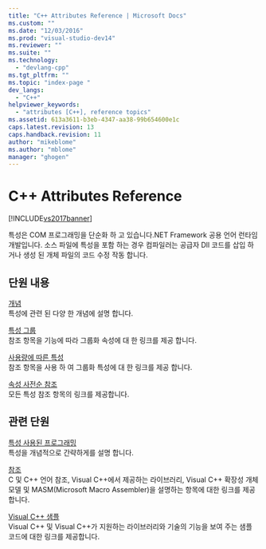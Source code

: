 ```yaml
---
title: "C++ Attributes Reference | Microsoft Docs"
ms.custom: ""
ms.date: "12/03/2016"
ms.prod: "visual-studio-dev14"
ms.reviewer: ""
ms.suite: ""
ms.technology: 
  - "devlang-cpp"
ms.tgt_pltfrm: ""
ms.topic: "index-page "
dev_langs: 
  - "C++"
helpviewer_keywords: 
  - "attributes [C++], reference topics"
ms.assetid: 613a3611-b3eb-4347-aa38-99b654600e1c
caps.latest.revision: 13
caps.handback.revision: 11
author: "mikeblome"
ms.author: "mblome"
manager: "ghogen"
---
```

# C++ Attributes Reference
[!INCLUDE[vs2017banner](../assembler/inline/includes/vs2017banner.md)]

특성은 COM 프로그래밍을 단순화 하 고 있습니다.NET Framework 공용 언어 런타임 개발입니다.  소스 파일에 특성을 포함 하는 경우 컴파일러는 공급자 Dll 코드를 삽입 하거나 생성 된 개체 파일의 코드 수정 작동 합니다.  
  
## 단원 내용  
 [개념](../windows/attributed-programming-concepts.md)  
 특성에 관련 된 다양 한 개념에 설명 합니다.  
  
 [특성 그룹](../windows/attributes-by-group.md)  
 참조 항목을 기능에 따라 그룹화 속성에 대 한 링크를 제공 합니다.  
  
 [사용량에 따른 특성](../windows/attributes-by-usage.md)  
 참조 항목을 사용 하 여 그룹화 특성에 대 한 링크를 제공 합니다.  
  
 [속성 사전순 참조](../windows/attributes-alphabetical-reference.md)  
 모든 특성 참조 항목의 링크를 제공합니다.  
  
## 관련 단원  
 [특성 사용된 프로그래밍](../windows/attributed-programming-concepts.md)  
 특성을 개념적으로 간략하게를 설명 합니다.  
  
 [참조](http://msdn.microsoft.com/ko-kr/1ba03b5c-8229-4f63-b08c-6c12141d6ab1)  
 C 및 C\+\+ 언어 참조, Visual C\+\+에서 제공하는 라이브러리, Visual C\+\+ 확장성 개체 모델 및 MASM\(Microsoft Macro Assembler\)을 설명하는 항목에 대한 링크를 제공합니다.  
  
 [Visual C\+\+ 샘플](../top/visual-cpp-samples.md)  
 Visual C\+\+ 및 Visual C\+\+가 지원하는 라이브러리와 기술의 기능을 보여 주는 샘플 코드에 대한 링크를 제공합니다.